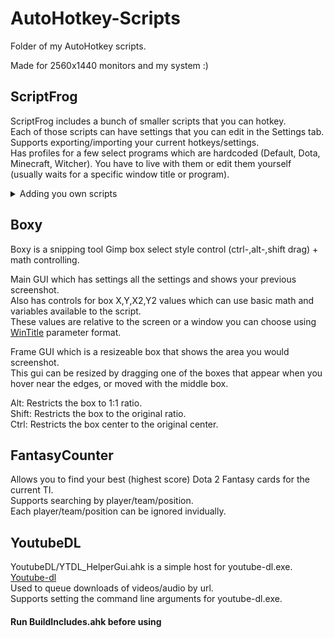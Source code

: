 # AutoHotkey-Scripts
 Folder of my AutoHotkey scripts.
 
 Made for 2560x1440 monitors and my system :)  
 
 ## ScriptFrog  
 ScriptFrog includes a bunch of smaller scripts that you can hotkey.  
 Each of those scripts can have settings that you can edit in the Settings tab.  
 Supports exporting/importing your current hotkeys/settings.  
 Has profiles for a few select programs which are hardcoded (Default, Dota, Minecraft, Witcher). You have to live with them or edit them yourself (usually waits for a specific window title or program).

<details><summary>Adding you own scripts</summary>
<p>
 
 Each script can have a bunch of settings. Each variable is defined for a script like `HotkeyAllowModifiers[SC] := <value>`.  
 Scripts are usually under v1/ScriptFrog/Scripts but this is not needed. #Include the script you made in the start of ScriptFrog.ahk (where all the other ones are included).  
 Subroutes are called as \<HotkeySub\>_\<SubRoute\> (eg. MYSCRIPT_Load, MYSCRIPT_Ctrl, MYSCRIPT).  
 The \<HotkeySub\> label is called when an assigned hotkey is pressed without modifiers.  

```autohotkey
; Required
HotkeyName := [],                   ;Displayed name of the hotkey. Must be a valid variable name. "_" is displayed as a space
HotkeySub := [],                    ;Subroute prefix (_ is added to the end)
HotkeyDescription := [],            ;Description of what each hotkeys do / any text
HotkeySettings := [],               ;Comma separated list of settings that will be shown in the Settings tab
HotkeySettingsDescription := [],    ;Description of what all the settings do / any text

; Optional
HotkeyGlobal := [],                 ;Defines if the hotkey will be globally active
HotkeyAllowModifiers := [],         ;Defines if the hotkey allows modifiers in its hotkey
HotkeyDisableMain[]                 ;Defines if the hotkey's main       subroute is NOT active (Executed when hotkey is pressed without modifiers)
HotkeyAny := [],                    ;Defines if the hotkey's Any        subroute is active (Disables modifier subroutes. Executed when hotkey is pressed with any or no modifiers)
HotkeyCtrl := [],                   ;Defines if the hotkey's Ctrl       subroute is active
HotkeyAlt := [],                    ;Defines if the hotkey's Alt        subroute is active
HotkeyShift := [],                  ;Defines if the hotkey's Shift      subroute is active
HotkeyCtrlAlt := [],                ;Defines if the hotkey's CtrlAlt    subroute is active
HotkeyCtrlShift := [],              ;Defines if the hotkey's CtrlShift  subroute is active
HotkeyAltShift := [],               ;Defines if the hotkey's AltShift   subroute is active
HotkeyCtrlAltShift := [],           ;Defines if the hotkey's CtrlAltShift  subroute is active
HotkeyTick := [],                   ;Defines if the hotkey's Tick       subroute is active  Executed on each tick
```

Here is how the Annihilate script is done. 
`GoTo AN_End` after variables and `AN_End:` at the end is required for each script. (Prevents main script from stopping when including these scripts)

```authotkey
SC++
HotkeyName[SC] := "Annihilate"
HotkeySub[SC] := "AN"
HotkeyDescription[SC] := "Hotkey:`nKill the script immediately`n`nThis hotkey will be active in all profiles"
HotkeyGlobal[SC] := 1
HotkeyAllowModifiers[SC] := 1
GoTo AN_End

AN_Load:
Return

AN:
GoTo Terminate
Return

AN_End:
```
</p>
</details>

 ## Boxy
 Boxy is a snipping tool Gimp box select style control (ctrl-,alt-,shift drag) + math controlling.  
 
 Main GUI which has settings all the settings and shows your previous screenshot.  
 Also has controls for box X,Y,X2,Y2 values which can use basic math and variables available to the script.  
 These values are relative to the screen or a window you can choose using [WinTitle](https://www.autohotkey.com/docs/misc/WinTitle.htm) parameter format.  
 

 Frame GUI which is a resizeable box that shows the area you would screenshot.  
 This gui can be resized by dragging one of the boxes that appear when you hover near the edges, or moved with the middle box.  
 
 Alt: Restricts the box to 1:1 ratio.  
 Shift: Restricts the box to the original ratio.  
 Ctrl: Restricts the box center to the original center.   
 
 ## FantasyCounter
 Allows you to find your best (highest score) Dota 2 Fantasy cards for the current TI.  
 Supports searching by player/team/position.  
 Each player/team/position can be ignored invidually.  
 
 ## YoutubeDL
 YoutubeDL/YTDL_HelperGui.ahk is a simple host for youtube-dl.exe. [Youtube-dl](https://rg3.github.io/youtube-dl)  
 Used to queue downloads of videos/audio by url.  
 Supports setting the command line arguments for youtube-dl.exe.  
 
 #### Run BuildIncludes.ahk before using
